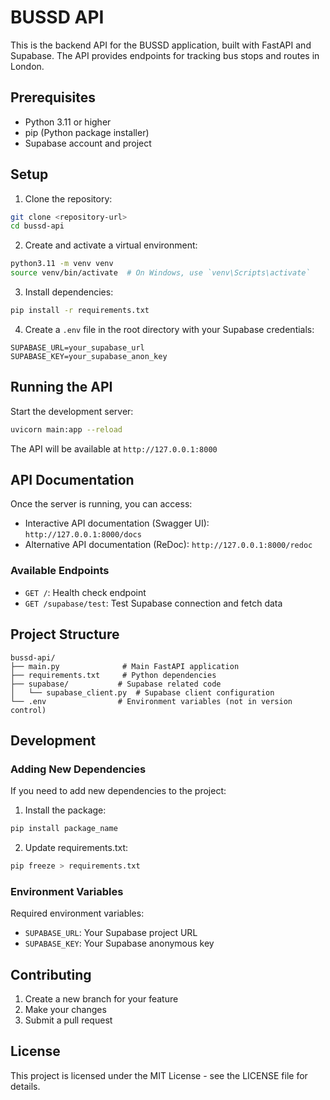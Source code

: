 # BUSSD API

This is the backend API for the BUSSD application, built with FastAPI and Supabase. The API provides endpoints for tracking bus stops and routes in London.

## Prerequisites

- Python 3.11 or higher
- pip (Python package installer)
- Supabase account and project

## Setup

1. Clone the repository:
```bash
git clone <repository-url>
cd bussd-api
```

2. Create and activate a virtual environment:
```bash
python3.11 -m venv venv
source venv/bin/activate  # On Windows, use `venv\Scripts\activate`
```

3. Install dependencies:
```bash
pip install -r requirements.txt
```

4. Create a `.env` file in the root directory with your Supabase credentials:
```env
SUPABASE_URL=your_supabase_url
SUPABASE_KEY=your_supabase_anon_key
```

## Running the API

Start the development server:
```bash
uvicorn main:app --reload
```

The API will be available at `http://127.0.0.1:8000`

## API Documentation

Once the server is running, you can access:
- Interactive API documentation (Swagger UI): `http://127.0.0.1:8000/docs`
- Alternative API documentation (ReDoc): `http://127.0.0.1:8000/redoc`

### Available Endpoints

- `GET /`: Health check endpoint
- `GET /supabase/test`: Test Supabase connection and fetch data

## Project Structure

```
bussd-api/
├── main.py              # Main FastAPI application
├── requirements.txt     # Python dependencies
├── supabase/           # Supabase related code
│   └── supabase_client.py  # Supabase client configuration
└── .env                # Environment variables (not in version control)
```

## Development

### Adding New Dependencies

If you need to add new dependencies to the project:

1. Install the package:
```bash
pip install package_name
```

2. Update requirements.txt:
```bash
pip freeze > requirements.txt
```

### Environment Variables

Required environment variables:
- `SUPABASE_URL`: Your Supabase project URL
- `SUPABASE_KEY`: Your Supabase anonymous key

## Contributing

1. Create a new branch for your feature
2. Make your changes
3. Submit a pull request

## License

This project is licensed under the MIT License - see the LICENSE file for details. 